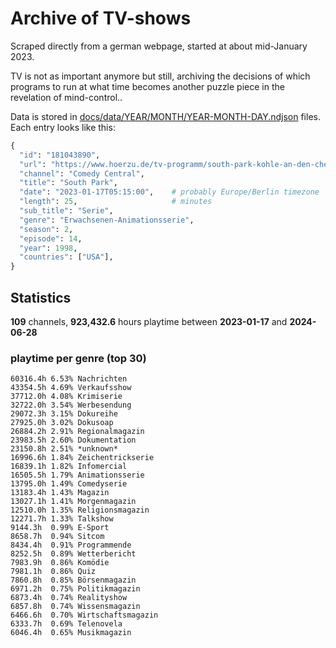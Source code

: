 # Archive of TV-shows

Scraped directly from a german webpage, started at about mid-January 2023.

TV is not as important anymore but still, archiving the decisions of which programs to run at what time
becomes another puzzle piece in the revelation of mind-control.. 

Data is stored in [docs/data/YEAR/MONTH/YEAR-MONTH-DAY.ndjson](docs/data/) files. 
Each entry looks like this:

```python
{
  "id": "181043890", 
  "url": "https://www.hoerzu.de/tv-programm/south-park-kohle-an-den-chefkoch/bid_181043890/", 
  "channel": "Comedy Central", 
  "title": "South Park", 
  "date": "2023-01-17T05:15:00",    # probably Europe/Berlin timezone 
  "length": 25,                     # minutes 
  "sub_title": "Serie", 
  "genre": "Erwachsenen-Animationsserie", 
  "season": 2, 
  "episode": 14, 
  "year": 1998, 
  "countries": ["USA"],
}
```

## Statistics

**109** channels, **923,432.6** hours playtime between **2023-01-17** and **2024-06-28**


### playtime per genre (top 30)

    60316.4h 6.53% Nachrichten
    43354.5h 4.69% Verkaufsshow
    37712.0h 4.08% Krimiserie
    32722.0h 3.54% Werbesendung
    29072.3h 3.15% Dokureihe
    27925.0h 3.02% Dokusoap
    26884.2h 2.91% Regionalmagazin
    23983.5h 2.60% Dokumentation
    23150.8h 2.51% *unknown*
    16996.6h 1.84% Zeichentrickserie
    16839.1h 1.82% Infomercial
    16505.5h 1.79% Animationsserie
    13795.0h 1.49% Comedyserie
    13183.4h 1.43% Magazin
    13027.1h 1.41% Morgenmagazin
    12510.0h 1.35% Religionsmagazin
    12271.7h 1.33% Talkshow
    9144.3h  0.99% E-Sport
    8658.7h  0.94% Sitcom
    8434.4h  0.91% Programmende
    8252.5h  0.89% Wetterbericht
    7983.9h  0.86% Komödie
    7981.1h  0.86% Quiz
    7860.8h  0.85% Börsenmagazin
    6971.2h  0.75% Politikmagazin
    6873.4h  0.74% Realityshow
    6857.8h  0.74% Wissensmagazin
    6466.6h  0.70% Wirtschaftsmagazin
    6333.7h  0.69% Telenovela
    6046.4h  0.65% Musikmagazin
